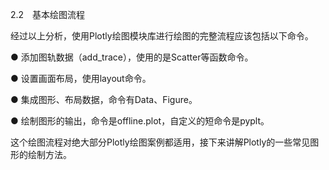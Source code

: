 2.2　基本绘图流程

经过以上分析，使用Plotly绘图模块库进行绘图的完整流程应该包括以下命令。

● 添加图轨数据（add_trace），使用的是Scatter等函数命令。

● 设置画面布局，使用layout命令。

● 集成图形、布局数据，命令有Data、Figure。

● 绘制图形的输出，命令是offline.plot，自定义的短命令是pyplt。

这个绘图流程对绝大部分Plotly绘图案例都适用，接下来讲解Plotly的一些常见图形的绘制方法。
